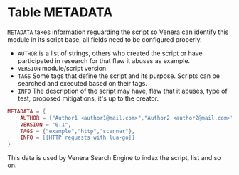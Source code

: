 # Table METADATA

`METADATA` takes information reguarding the script so Venera can identify this module in its script base, all fields need to be configured properly.

- `AUTHOR` is a list of strings, others who created the script or have participated in research for that flaw it abuses as example.
- `VERSION` module/script version.
- `TAGS` Some tags that define the script and its purpose. Scripts can be searched and executed based on their tags.
- `INFO` The description of the script may have, flaw that it abuses, type of test, proposed mitigations, it's up to the creator.

```lua
METADATA = {
    AUTHOR = {"Author1 <author1@mail.com>","Author2 <author2@mail.com>"},
    VERSION = "0.1",
    TAGS = {"example","http","scanner"},
    INFO = [[HTTP requests with lua-go]]
}
```

This data is used by Venera Search Engine to index the script, list and so on.